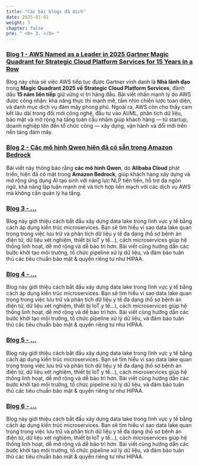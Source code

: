```yaml
---
title: "Các bài blogs đã dịch"
date: 2025-01-01
weight: 3
chapter: false
pre: " <b> 3. </b> "
---
```



### [Blog 1 - AWS Named as a Leader in 2025 Gartner Magic Quadrant for Strategic Cloud Platform Services for 15 Years in a Row](3.1-Blog1/)
Blog này chia sẻ việc AWS tiếp tục được Gartner vinh danh là **Nhà lãnh đạo** trong **Magic Quadrant 2025 về Strategic Cloud Platform Services**, đánh dấu **15 năm liên tiếp** giữ vững vị trí hàng đầu. Bài viết nhấn mạnh lý do AWS được công nhận: khả năng thực thi mạnh mẽ, tầm nhìn chiến lược toàn diện, và danh mục dịch vụ đám mây phong phú. Ngoài ra, AWS còn cho thấy cam kết lâu dài trong đổi mới công nghệ, đầu tư vào AI/ML, phân tích dữ liệu, bảo mật và mở rộng hạ tầng toàn cầu nhằm giúp khách hàng — từ startup, doanh nghiệp lớn đến tổ chức công — xây dựng, vận hành và đổi mới trên nền tảng đám mây.

### [Blog 2 - Các mô hình Qwen hiện đã có sẵn trong Amazon Bedrock](3.2-Blog2/)
Bài viết này thông báo rằng **các mô hình Qwen**, do **Alibaba Cloud** phát triển, hiện đã có mặt trong **Amazon Bedrock**, giúp khách hàng xây dựng và mở rộng ứng dụng AI tạo sinh với năng lực NLP tiên tiến, hỗ trợ đa ngôn ngữ, khả năng lập luận mạnh mẽ và tích hợp liền mạch với các dịch vụ AWS mà không cần quản lý hạ tầng.

###  [Blog 3 - ...](3.3-Blog3/)
Blog này giới thiệu cách bắt đầu xây dựng data lake trong lĩnh vực y tế bằng cách áp dụng kiến trúc microservices. Bạn sẽ tìm hiểu vì sao data lake quan trọng trong việc lưu trữ và phân tích dữ liệu y tế đa dạng (hồ sơ bệnh án điện tử, dữ liệu xét nghiệm, thiết bị IoT y tế…), cách microservices giúp hệ thống linh hoạt, dễ mở rộng và dễ bảo trì hơn. Bài viết cũng hướng dẫn các bước khởi tạo môi trường, tổ chức pipeline xử lý dữ liệu, và đảm bảo tuân thủ các tiêu chuẩn bảo mật & quyền riêng tư như HIPAA.
###  [Blog 4 - ...](3.4-Blog4/)
Blog này giới thiệu cách bắt đầu xây dựng data lake trong lĩnh vực y tế bằng cách áp dụng kiến trúc microservices. Bạn sẽ tìm hiểu vì sao data lake quan trọng trong việc lưu trữ và phân tích dữ liệu y tế đa dạng (hồ sơ bệnh án điện tử, dữ liệu xét nghiệm, thiết bị IoT y tế…), cách microservices giúp hệ thống linh hoạt, dễ mở rộng và dễ bảo trì hơn. Bài viết cũng hướng dẫn các bước khởi tạo môi trường, tổ chức pipeline xử lý dữ liệu, và đảm bảo tuân thủ các tiêu chuẩn bảo mật & quyền riêng tư như HIPAA.
###  [Blog 5 - ...](3.5-Blog5/)
Blog này giới thiệu cách bắt đầu xây dựng data lake trong lĩnh vực y tế bằng cách áp dụng kiến trúc microservices. Bạn sẽ tìm hiểu vì sao data lake quan trọng trong việc lưu trữ và phân tích dữ liệu y tế đa dạng (hồ sơ bệnh án điện tử, dữ liệu xét nghiệm, thiết bị IoT y tế…), cách microservices giúp hệ thống linh hoạt, dễ mở rộng và dễ bảo trì hơn. Bài viết cũng hướng dẫn các bước khởi tạo môi trường, tổ chức pipeline xử lý dữ liệu, và đảm bảo tuân thủ các tiêu chuẩn bảo mật & quyền riêng tư như HIPAA.
###  [Blog 6 - ...](3.6-Blog6/)
Blog này giới thiệu cách bắt đầu xây dựng data lake trong lĩnh vực y tế bằng cách áp dụng kiến trúc microservices. Bạn sẽ tìm hiểu vì sao data lake quan trọng trong việc lưu trữ và phân tích dữ liệu y tế đa dạng (hồ sơ bệnh án điện tử, dữ liệu xét nghiệm, thiết bị IoT y tế…), cách microservices giúp hệ thống linh hoạt, dễ mở rộng và dễ bảo trì hơn. Bài viết cũng hướng dẫn các bước khởi tạo môi trường, tổ chức pipeline xử lý dữ liệu, và đảm bảo tuân thủ các tiêu chuẩn bảo mật & quyền riêng tư như HIPAA.